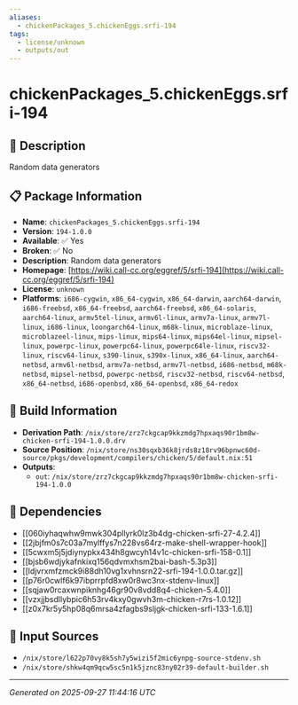 ```yaml
---
aliases:
  - chickenPackages_5.chickenEggs.srfi-194
tags:
  - license/unknown
  - outputs/out
---
```


# chickenPackages_5.chickenEggs.srfi-194

## 📝 Description

Random data generators

## 📋 Package Information

- **Name**: `chickenPackages_5.chickenEggs.srfi-194`
- **Version**: `194-1.0.0`
- **Available**: ✅ Yes
- **Broken**: ✅ No
- **Description**: Random data generators
- **Homepage**: [https://wiki.call-cc.org/eggref/5/srfi-194](https://wiki.call-cc.org/eggref/5/srfi-194)
- **License**: `unknown`
- **Platforms**: `i686-cygwin`, `x86_64-cygwin`, `x86_64-darwin`, `aarch64-darwin`, `i686-freebsd`, `x86_64-freebsd`, `aarch64-freebsd`, `x86_64-solaris`, `aarch64-linux`, `armv5tel-linux`, `armv6l-linux`, `armv7a-linux`, `armv7l-linux`, `i686-linux`, `loongarch64-linux`, `m68k-linux`, `microblaze-linux`, `microblazeel-linux`, `mips-linux`, `mips64-linux`, `mips64el-linux`, `mipsel-linux`, `powerpc-linux`, `powerpc64-linux`, `powerpc64le-linux`, `riscv32-linux`, `riscv64-linux`, `s390-linux`, `s390x-linux`, `x86_64-linux`, `aarch64-netbsd`, `armv6l-netbsd`, `armv7a-netbsd`, `armv7l-netbsd`, `i686-netbsd`, `m68k-netbsd`, `mipsel-netbsd`, `powerpc-netbsd`, `riscv32-netbsd`, `riscv64-netbsd`, `x86_64-netbsd`, `i686-openbsd`, `x86_64-openbsd`, `x86_64-redox`

## 🔧 Build Information

- **Derivation Path**: `/nix/store/zrz7ckgcap9kkzmdg7hpxaqs90r1bm8w-chicken-srfi-194-1.0.0.drv`
- **Source Position**: `/nix/store/ns30sqxb36k8jrds8z18rv96bpnwc60d-source/pkgs/development/compilers/chicken/5/default.nix:51`
- **Outputs**:
  - `out`:  `/nix/store/zrz7ckgcap9kkzmdg7hpxaqs90r1bm8w-chicken-srfi-194-1.0.0`

## 🔗 Dependencies

- [[060iyhaqwhw9mwk304pllyrk0lz3b4dg-chicken-srfi-27-4.2.4]]
- [[2jbjfm0s7c03a7mylffys7n228vs64rz-make-shell-wrapper-hook]]
- [[5cwxm5j5jdiynypkx434h8gwcyh14v1c-chicken-srfi-158-0.1]]
- [[bjsb6wdjykafnkixq156qdvmxhsm2bai-bash-5.3p3]]
- [[ldjvrxmfzmck9i88dh10vg1xvhnsrn22-srfi-194-1.0.0.tar.gz]]
- [[p76r0cwlf6k97ibprrpfd8xw0r8wc3nx-stdenv-linux]]
- [[sqjaw0rcaxwnpiknhg46gr90v8vdd8q4-chicken-5.4.0]]
- [[vzxjjbsdllybpic6h53rv4kxy0gwvh3m-chicken-r7rs-1.0.12]]
- [[z0x7kr5y5hp08q6mrsa4zfagbs9sljgk-chicken-srfi-133-1.6.1]]

## 📁 Input Sources

- `/nix/store/l622p70vy8k5sh7y5wizi5f2mic6ynpg-source-stdenv.sh`
- `/nix/store/shkw4qm9qcw5sc5n1k5jznc83ny02r39-default-builder.sh`

---
*Generated on 2025-09-27 11:44:16 UTC*

